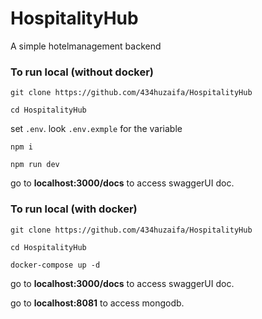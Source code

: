 # HospitalityHub

A simple hotelmanagement backend

### To run local (without docker)

```
git clone https://github.com/434huzaifa/HospitalityHub
```

```
cd HospitalityHub
```

set `.env`. look `.env.exmple` for the variable

```
npm i
```

```
npm run dev
```

go to **localhost:3000/docs** to access swaggerUI doc.

### To run local (with docker)

```
git clone https://github.com/434huzaifa/HospitalityHub
```

```
cd HospitalityHub
```

```
docker-compose up -d
```

go to **localhost:3000/docs** to access swaggerUI doc.

go to **localhost:8081** to access mongodb.
